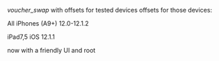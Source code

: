 *voucher_swap* with offsets for tested devices
offsets for those devices:



All iPhones (A9+) 12.0-12.1.2

iPad7,5    iOS 12.1.1

now with a friendly UI and root
